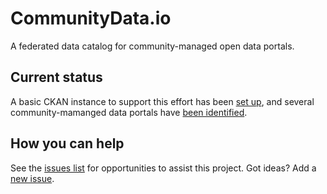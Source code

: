 # CommunityData.io

A federated data catalog for community-managed open data portals.

## Current status

A basic CKAN instance to support this effort has been [set up](http://communitydata.io/api/util/status), and several community-mamanged data portals have [been identified](communityopendatacatalogs.csv).

## How you can help

See the [issues list](https://github.com/mheadd/communitydata.io/issues?q=is%3Aopen+is%3Aissue+label%3A%22help+wanted%22) for opportunities to assist this project. Got ideas? Add a [new issue](https://github.com/mheadd/communitydata.io/issues/new).
